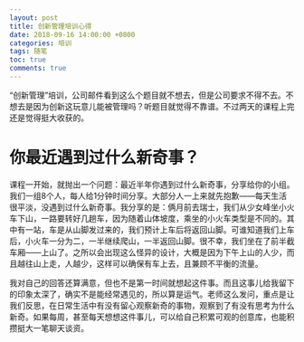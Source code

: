```yaml
---
layout: post
title: 创新管理培训心得
date: 2018-09-16 14:00:00 +0800
categories: 培训
tags: 随笔
toc: true
comments: true
---
```

“创新管理”培训，公司邮件看到这么个题目就不想去，但是公司要求不得不去。不想去是因为创新这玩意儿能被管理吗？听题目就觉得不靠谱。不过两天的课程上完还是觉得挺大收获的。

<!-- more -->
# 你最近遇到过什么新奇事？
课程一开始，就抛出一个问题：最近半年你遇到过什么新奇事，分享给你的小组。我们一组8个人，每人给1分钟时间分享。大部分人一上来就先抱歉——每天生活很平淡，没遇到过什么新奇事。我分享的是：俩月前去瑞士，我们从少女峰坐小火车下山，一路要转好几趟车，因为随着山体坡度，乘坐的小火车类型是不同的。其中有一站，车是从山脚发过来的，我们预计上车后将返回山脚。可谁知道我们上车后，小火车一分为二，一半继续爬山，一半返回山脚。很不幸，我们坐在了前半截车厢——上山了。之所以会出现这么怪异的设计，大概是因为下午上山的人少，而且越往山上走，人越少，这样可以确保有车上去，且兼顾不平衡的流量。

我对自己的回答还算满意，但也不是第一时间就想起这件事。而且这事儿给我留下的印象太深了，确实不是能经常遇见的，所以算是运气。老师这么发问，重点是让我们反思，在日常生活中有没有留心观察新奇的事物，观察到了有没有思考为什么新奇。如果每周，甚至每天想想这件事儿，可以给自己积累可观的创意库，也能积攒挺大一笔聊天谈资。